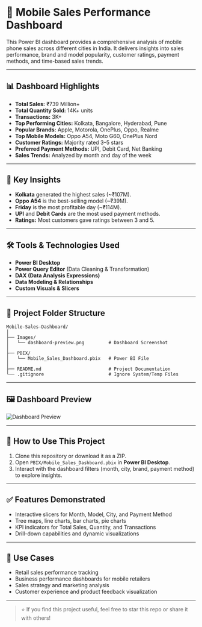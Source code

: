 # 📱 Mobile Sales Performance Dashboard

This Power BI dashboard provides a comprehensive analysis of mobile phone sales across different cities in India. It delivers insights into sales performance, brand and model popularity, customer ratings, payment methods, and time-based sales trends.

---

## 📊 Dashboard Highlights

- **Total Sales:** ₹739 Million+
- **Total Quantity Sold:** 14K+ units
- **Transactions:** 3K+
- **Top Performing Cities:** Kolkata, Bangalore, Hyderabad, Pune
- **Popular Brands:** Apple, Motorola, OnePlus, Oppo, Realme
- **Top Mobile Models:** Oppo A54, Moto G60, OnePlus Nord
- **Customer Ratings:** Majority rated 3–5 stars
- **Preferred Payment Methods:** UPI, Debit Card, Net Banking
- **Sales Trends:** Analyzed by month and day of the week

---

## 🧠 Key Insights

- **Kolkata** generated the highest sales (~₹107M).
- **Oppo A54** is the best-selling model (~₹39M).
- **Friday** is the most profitable day (~₹114M).
- **UPI** and **Debit Cards** are the most used payment methods.
- **Ratings:** Most customers gave ratings between 3 and 5.

---

## 🛠️ Tools & Technologies Used

- **Power BI Desktop**
- **Power Query Editor** (Data Cleaning & Transformation)
- **DAX (Data Analysis Expressions)**
- **Data Modeling & Relationships**
- **Custom Visuals & Slicers**

---

## 📁 Project Folder Structure

```
Mobile-Sales-Dashboard/
│
├── Images/
│   └── dashboard-preview.png         # Dashboard Screenshot
│
├── PBIX/
│   └── Mobile_Sales_Dashboard.pbix   # Power BI File
│
├── README.md                         # Project Documentation
└── .gitignore                        # Ignore System/Temp Files
```

---

## 🖼️ Dashboard Preview

![Dashboard Preview](Images/dashboard-preview.png)

---

## 🚀 How to Use This Project

1. Clone this repository or download it as a ZIP.
2. Open `PBIX/Mobile_Sales_Dashboard.pbix` in **Power BI Desktop**.
3. Interact with the dashboard filters (month, city, brand, payment method) to explore insights.

---

## ✅ Features Demonstrated

- Interactive slicers for Month, Model, City, and Payment Method
- Tree maps, line charts, bar charts, pie charts
- KPI indicators for Total Sales, Quantity, and Transactions
- Drill-down capabilities and dynamic visualizations

---

## 📌 Use Cases

- Retail sales performance tracking
- Business performance dashboards for mobile retailers
- Sales strategy and marketing analysis
- Customer experience and product feedback visualization

---

> ⭐ If you find this project useful, feel free to star this repo or share it with others!
